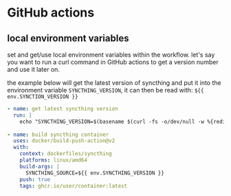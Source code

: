 # GitHub actions

## local environment variables

set and get/use local environment variables within the workflow. let's say you want to run a curl command in GitHub actions to get a version number and use it later on.

the example below will get the latest version of syncthing and put it into the environment variable `SYNCTHING_VERSION`, it can then be read with: `${{ env.SYNCTION_VERSION }}`

```yaml
- name: get latest syncthing version
  run: |
    echo "SYNCTHING_VERSION=$(basename $(curl -fs -o/dev/null -w %{redirect_url} https://github.com/syncthing/syncthing/releases/latest))" >> $GITHUB_ENV
    
- name: build syncthing container
  uses: docker/build-push-action@v2
  with:
    context: dockerfiles/syncthing
    platforms: linux/amd64
    build-args: |
      SYNCTHING_SOURCE=${{ env.SYNCTHING_VERSION }}
    push: true
    tags: ghcr.io/user/container:latest
```